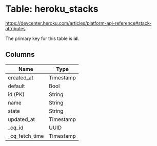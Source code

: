 # Table: heroku_stacks
https://devcenter.heroku.com/articles/platform-api-reference#stack-attributes

The primary key for this table is **id**.


## Columns
| Name          | Type          |
| ------------- | ------------- |
|created_at|Timestamp|
|default|Bool|
|id (PK)|String|
|name|String|
|state|String|
|updated_at|Timestamp|
|_cq_id|UUID|
|_cq_fetch_time|Timestamp|